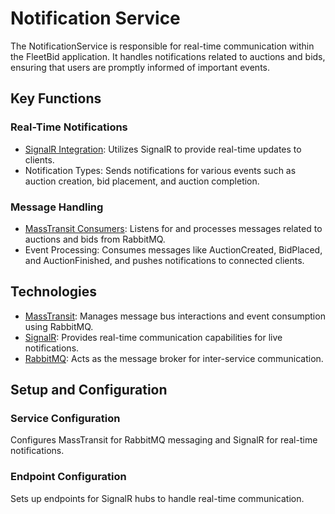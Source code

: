 # Notification Service
The NotificationService is responsible for real-time communication within the FleetBid application. It handles notifications related to auctions and bids, ensuring that users are promptly informed of important events.

## Key Functions

### Real-Time Notifications
- [SignalR Integration](https://learn.microsoft.com/en-us/aspnet/core/signalr/introduction): Utilizes SignalR to provide real-time updates to clients.
- Notification Types: Sends notifications for various events such as auction creation, bid placement, and auction completion.

### Message Handling
- [MassTransit Consumers]([https://masstransit.io/](https://masstransit.io/documentation/concepts/consumers)): Listens for and processes messages related to auctions and bids from RabbitMQ.
- Event Processing: Consumes messages like AuctionCreated, BidPlaced, and AuctionFinished, and pushes notifications to connected clients.


## Technologies
- [MassTransit](https://masstransit.io/): Manages message bus interactions and event consumption using RabbitMQ.
- [SignalR](https://learn.microsoft.com/en-us/aspnet/core/signalr/introduction): Provides real-time communication capabilities for live notifications.
- [RabbitMQ](https://www.rabbitmq.com/): Acts as the message broker for inter-service communication.


## Setup and Configuration

### Service Configuration
Configures MassTransit for RabbitMQ messaging and SignalR for real-time notifications.

### Endpoint Configuration
Sets up endpoints for SignalR hubs to handle real-time communication.
